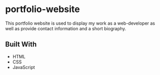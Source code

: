 # portfolio-website
This portfolio website is used to display my work as a web-developer as well as provide contact information and a short biography.

## Built With
 - HTML
 - CSS
 - JavaScript
